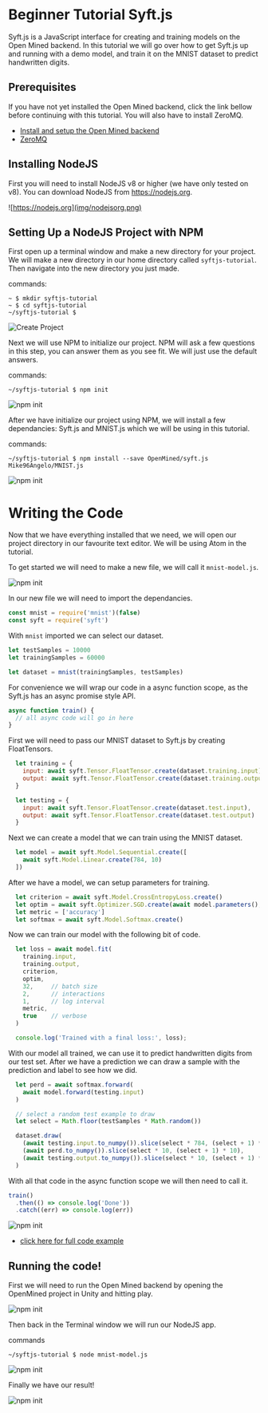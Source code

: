 # Beginner Tutorial Syft.js
Syft.js is a JavaScript interface for creating and training models on the Open Mined backend.  In this tutorial we will go over how to get Syft.js up and running with a demo model, and train it on the MNIST dataset to predict handwritten digits.

## Prerequisites
If you have not yet installed the Open Mined backend, click the link bellow before continuing with this tutorial.  You will also have to install ZeroMQ.
 - [Install and setup the Open Mined backend](../../../installation/OpenMined)
 - [ZeroMQ](https://www.npmjs.com/package/zmq)

## Installing NodeJS
First you will need to install NodeJS v8 or higher (we have only tested on v8).  You can download NodeJS from https://nodejs.org.

![https://nodejs.org](img/nodejsorg.png)

## Setting Up a NodeJS Project with NPM
First open up a terminal window and make a new directory for your project.  We will make a new directory in our home directory called `syftjs-tutorial`.  Then navigate into the new directory you just made.

commands:
```
~ $ mkdir syftjs-tutorial
~ $ cd syftjs-tutorial
~/syftjs-tutorial $
```

![Create Project](img/syftjs-tutorial.png)

Next we will use NPM to initialize our project.  NPM will ask a few questions in this step, you can answer them as you see fit.  We will just use the default answers.

commands:
```
~/syftjs-tutorial $ npm init
```
![npm init](img/npm-init.png)

After we have initialize our project using NPM, we will install a few dependancies: Syft.js and MNIST.js which we will be using in this tutorial.

commands:
```
~/syftjs-tutorial $ npm install --save OpenMined/syft.js Mike96Angelo/MNIST.js
```
![npm init](img/npm-install.png)

# Writing the Code
Now that we have everything installed that we need, we will open our project directory in our favourite text editor.  We will be using Atom in the tutorial.

To get started we will need to make a new file, we will call it `mnist-model.js`.

![npm init](img/Atom-newfile.png)

In our new file we will need to import the dependancies.

```JavaScript
const mnist = require('mnist')(false)
const syft = require('syft')
```

With `mnist` imported we can select our dataset.

```JavaScript
let testSamples = 10000
let trainingSamples = 60000

let dataset = mnist(trainingSamples, testSamples)
```

For convenience we will wrap our code in a async function scope, as the Syft.js has an async promise style API.  

```JavaScript
async function train() {
  // all async code will go in here
}
```

First we will need to pass our MNIST dataset to Syft.js by creating FloatTensors.

```JavaScript
  let training = {
    input: await syft.Tensor.FloatTensor.create(dataset.training.input),
    output: await syft.Tensor.FloatTensor.create(dataset.training.output)
  }

  let testing = {
    input: await syft.Tensor.FloatTensor.create(dataset.test.input),
    output: await syft.Tensor.FloatTensor.create(dataset.test.output)
  }
```

Next we can create a model that we can train using the MNIST dataset.

```JavaScript
  let model = await syft.Model.Sequential.create([
    await syft.Model.Linear.create(784, 10)
  ])
```

After we have a model, we can setup parameters for training.

```JavaScript
  let criterion = await syft.Model.CrossEntropyLoss.create()
  let optim = await syft.Optimizer.SGD.create(await model.parameters(), 0.06)
  let metric = ['accuracy']
  let softmax = await syft.Model.Softmax.create()
```

Now we can train our model with the following bit of code.

```JavaScript
  let loss = await model.fit(
    training.input,
    training.output,
    criterion,
    optim,
    32,     // batch size
    2,      // interactions
    1,      // log interval
    metric,
    true    // verbose
  )

  console.log('Trained with a final loss:', loss);
```

With our model all trained, we can use it to predict handwritten digits from our test set.  After we have a prediction we can draw a sample with the prediction and label to see how we did.

```JavaScript
  let perd = await softmax.forward(
    await model.forward(testing.input)
  )

  // select a random test example to draw
  let select = Math.floor(testSamples * Math.random())

  dataset.draw(
    (await testing.input.to_numpy()).slice(select * 784, (select + 1) * 784),
    (await perd.to_numpy()).slice(select * 10, (select + 1) * 10),
    (await testing.output.to_numpy()).slice(select * 10, (select + 1) * 10)
  )
```

With all that code in the async function scope we will then need to call it.

```JavaScript
train()
  .then(() => console.log('Done'))
  .catch((err) => console.log(err))
```

![npm init](img/code-file.png)

 - [click here for full code example](./mnist-model.js)

## Running the code!

First we will need to run the Open Mined backend by opening the OpenMined project in Unity and hitting play.

![npm init](img/Unity-run.png)

Then back in the Terminal window we will run our NodeJS app.

commands
```
~/syftjs-tutorial $ node mnist-model.js
```

![npm init](img/start-training.png)

Finally we have our result!

![npm init](img/finished-training.png)
